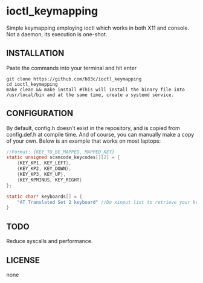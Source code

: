 # ioctl_keymapping
Simple keymapping employing ioctl which works in both X11 and console. Not a daemon, its execution is one-shot.

## INSTALLATION
Paste the commands into your terminal and hit enter
```
git clone https://github.com/b83c/ioctl_keymapping
cd ioctl_keymapping
make clean && make install #This will install the binary file into /usr/local/bin and at the same time, create a systemd service.
```

## CONFIGURATION
By default, config.h doesn't exist in the repository, and is copied from config.def.h at compile time. And of course, you can manually make a copy of your own.
Below is an example that works on most laptops:
```c
//Format: {KEY_TO_BE_MAPPED, MAPPED_KEY}
static unsigned scancode_keycodes[][2] = {
    {KEY_KP1, KEY_LEFT},
    {KEY_KP2, KEY_DOWN},
    {KEY_KP3, KEY_UP},
    {KEY_KPMINUS, KEY_RIGHT}
};

static char* keyboards[] = {
    "AT Translated Set 2 keyboard" //Do xinput list to retrieve your keyboard name.
}
```

## TODO
Reduce syscalls and performance.

## LICENSE
none
